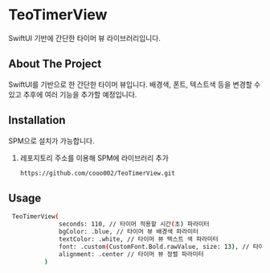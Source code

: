 # TeoTimerView
SwiftUI 기반에 간단한 타이머 뷰 라이브러리입니다.


<!-- ABOUT THE PROJECT -->
## About The Project

SwiftUI를 기반으로 한 간단한 타이머 뷰입니다.
배경색, 폰트, 텍스트색 등을 변경할 수 있고 추후에 여러 기능을 추가할 예정입니다.

## Installation

SPM으로 설치가 가능합니다.

1. 레포지토리 주소를 이용해 SPM에 라이브러리 추가
   ```sh
   https://github.com/cooo002/TeoTimerView.git
   ```

## Usage
  ```sh
   TeoTimerView(
                seconds: 110, // 타이머 적용할 시간(초) 파라미터
                bgColor: .blue, // 타이머 뷰 배경색 파라미터
                textColor: .white, // 타이머 뷰 텍스트 색 파라미터
                font: .custom(CustomFont.Bold.rawValue, size: 13), // 타이머 뷰 텍스트 폰트 파라미터
                alignment: .center // 타이머 뷰 정렬 파라미터
            )
  ```
